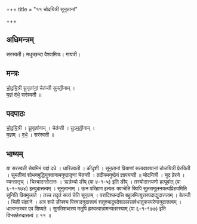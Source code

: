 +++
title = "११ चोदयित्री सूनृतानां"

+++
## अधिमन्त्रम्
सरस्वती। मधुच्छन्दा वैश्वामित्रः। गायत्री।

## मन्त्रः
चो॒द॒यि॒त्री सू॒नृता॑नां॒ चेत॑न्ती सुमती॒नाम् ।  
य॒ज्ञं द॑धे॒ सर॑स्वती ॥

## पदपाठः
चो॒द॒यि॒त्री । सू॒नृता॑नाम् । चेत॑न्ती । सु॒ऽम॒ती॒नाम् ।  
य॒ज्ञम् । द॒धे॒ । सर॑स्वती ॥

## भाष्यम्
या सरस्वती सेयमिमं यज्ञं दधे । धारितवती । कीदृशी । सूनृतानां प्रियाणां सत्यवाक्यानां चोजयित्री प्रेरयिती । सुमतीनां शोभनबुद्धियुक्तानामनुष्ठातृणां चेतन्ती । तदीयमनुष्ठेयं ज्ञापयन्ती ॥ चोदयित्री । चुद प्रेरणे । ण्यन्तात्तृच् । चित्त्वादन्तोदात्तः । ऋन्नेभ्यो ङीप् (पा ४-१-५) इति ङीप् । तस्योदात्तयणो हल्पूर्वात् (पा ६-१-१७४) इत्युदात्तत्वम् । सूनृतानाम् । ऊन परिहाण इत्यतः क्वप्चेति क्विपि सुतरामूलनयत्यप्रिहयमिति सूनिति प्रियमुच्यते । तच्च तदृतं सत्यं चेति सूनृतम् । परादिश्चन्दसि बहुलमित्युत्तरपदाद्युदात्तत्वम् । बेतन्ती । चिती संज्ञाने । अत्र शपो ङीपश्च पित्त्वादनुदात्तत्वं शतुश्चादुपदेशाल्लसार्वधातुकस्परेणानुदात्तत्वम् । धात्वन्तस्वर एव शिष्यते । सुमतिशब्दस्य मतुपि ह्रस्वत्वान्नामन्यतरस्याम् (पा ६-१-१७७) इति विभक्तेरुदात्तत्वं ॥ ११ ॥